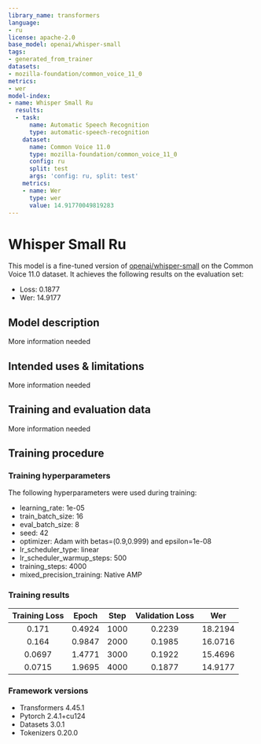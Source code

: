 ```yaml
---
library_name: transformers
language:
- ru
license: apache-2.0
base_model: openai/whisper-small
tags:
- generated_from_trainer
datasets:
- mozilla-foundation/common_voice_11_0
metrics:
- wer
model-index:
- name: Whisper Small Ru
  results:
  - task:
      name: Automatic Speech Recognition
      type: automatic-speech-recognition
    dataset:
      name: Common Voice 11.0
      type: mozilla-foundation/common_voice_11_0
      config: ru
      split: test
      args: 'config: ru, split: test'
    metrics:
    - name: Wer
      type: wer
      value: 14.91770049819283
---
```


<!-- This model card has been generated automatically according to the information the Trainer had access to. You
should probably proofread and complete it, then remove this comment. -->

# Whisper Small Ru

This model is a fine-tuned version of [openai/whisper-small](https://huggingface.co/openai/whisper-small) on the Common Voice 11.0 dataset.
It achieves the following results on the evaluation set:
- Loss: 0.1877
- Wer: 14.9177

## Model description

More information needed

## Intended uses & limitations

More information needed

## Training and evaluation data

More information needed

## Training procedure

### Training hyperparameters

The following hyperparameters were used during training:
- learning_rate: 1e-05
- train_batch_size: 16
- eval_batch_size: 8
- seed: 42
- optimizer: Adam with betas=(0.9,0.999) and epsilon=1e-08
- lr_scheduler_type: linear
- lr_scheduler_warmup_steps: 500
- training_steps: 4000
- mixed_precision_training: Native AMP

### Training results

| Training Loss | Epoch  | Step | Validation Loss | Wer     |
|:-------------:|:------:|:----:|:---------------:|:-------:|
| 0.171         | 0.4924 | 1000 | 0.2239          | 18.2194 |
| 0.164         | 0.9847 | 2000 | 0.1985          | 16.0716 |
| 0.0697        | 1.4771 | 3000 | 0.1922          | 15.4696 |
| 0.0715        | 1.9695 | 4000 | 0.1877          | 14.9177 |


### Framework versions

- Transformers 4.45.1
- Pytorch 2.4.1+cu124
- Datasets 3.0.1
- Tokenizers 0.20.0
